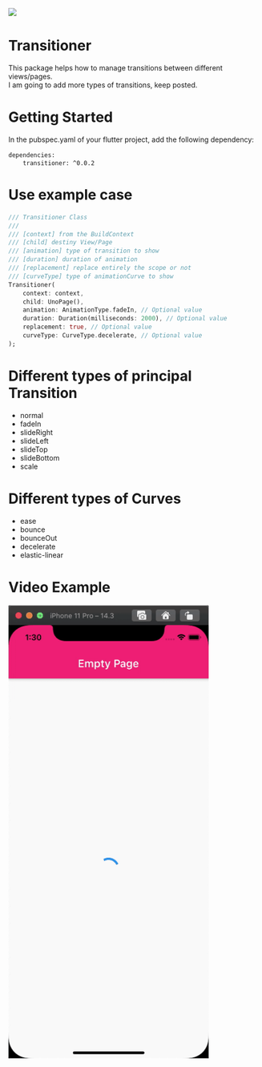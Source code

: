 ![](https://img.shields.io/badge/Version-0.0.2-informational?style=flat&logo=appveyor&logoColor=ff69b4&color=brightgreen)

# Transitioner
This package helps how to manage transitions between different views/pages.  
I am going to add more types of transitions, keep posted.

# Getting Started
In the pubspec.yaml of your flutter project, add the following dependency:
```
dependencies:
    transitioner: ^0.0.2
```

# Use example case
```dart
/// Transitioner Class
///
/// [context] from the BuildContext
/// [child] destiny View/Page
/// [animation] type of transition to show
/// [duration] duration of animation
/// [replacement] replace entirely the scope or not
/// [curveType] type of animationCurve to show
Transitioner(
    context: context,
    child: UnoPage(),
    animation: AnimationType.fadeIn, // Optional value
    duration: Duration(milliseconds: 2000), // Optional value
    replacement: true, // Optional value
    curveType: CurveType.decelerate, // Optional value
);
```

# Different types of principal Transition
- normal
- fadeIn
- slideRight
- slideLeft
- slideTop
- slideBottom
- scale

# Different types of Curves
- ease
- bounce
- bounceOut
- decelerate
- elastic-linear

# Video Example
<img src="https://github.com/PeterPaulez/repository/blob/main/api_login_app-1615120214725.gif?raw=true" width="400px">